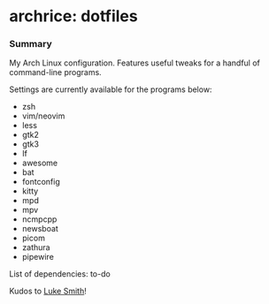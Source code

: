 # archrice: dotfiles

### Summary

My Arch Linux configuration. Features useful tweaks for a handful of
command-line programs.

Settings are currently available for the programs below:
* zsh
* vim/neovim
* less
* gtk2
* gtk3
* lf
* awesome
* bat
* fontconfig
* kitty
* mpd
* mpv
* ncmpcpp
* newsboat
* picom
* zathura
* pipewire

List of dependencies: to-do

Kudos to [Luke Smith](https://github.com/LukeSmithxyz)!
